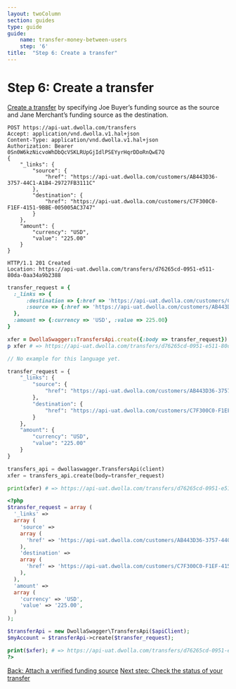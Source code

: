 ```yaml
---
layout: twoColumn
section: guides
type: guide
guide:
    name: transfer-money-between-users
    step: '6'
title:  "Step 6: Create a transfer"
---
```


# Step 6: Create a transfer

[Create a transfer](https://docsv2.dwolla.com/#transfers) by specifying Joe Buyer’s funding source as the source and Jane Merchant’s funding source as the destination. 

```raw
POST https://api-uat.dwolla.com/transfers
Accept: application/vnd.dwolla.v1.hal+json
Content-Type: application/vnd.dwolla.v1.hal+json
Authorization: Bearer 0Sn0W6kzNicvoWhDbQcVSKLRUpGjIdlPSEYyrHqrDDoRnQwE7Q
{
    "_links": {
        "source": {
            "href": "https://api-uat.dwolla.com/customers/AB443D36-3757-44C1-A1B4-29727FB3111C"
        },
        "destination": {
            "href": "https://api-uat.dwolla.com/customers/C7F300C0-F1EF-4151-9BBE-005005AC3747"
        }
    },
    "amount": {
        "currency": "USD",
        "value": "225.00"
    }
}

HTTP/1.1 201 Created
Location: https://api-uat.dwolla.com/transfers/d76265cd-0951-e511-80da-0aa34a9b2388
```
```ruby
transfer_request = {
  :_links => {
      :destination => {:href => 'https://api-uat.dwolla.com/customers/C7F300C0-F1EF-4151-9BBE-005005AC3747'},
      :source => {:href => 'https://api-uat.dwolla.com/customers/AB443D36-3757-44C1-A1B4-29727FB3111C'}
  },
  :amount => {:currency => 'USD', :value => 225.00}
}

xfer = DwollaSwagger::TransfersApi.create({:body => transfer_request})
p xfer # => https://api-uat.dwolla.com/transfers/d76265cd-0951-e511-80da-0aa34a9b2388
```
```javascript
// No example for this language yet.
```
```python
transfer_request = {
    "_links": {
        "source": {
            "href": "https://api-uat.dwolla.com/customers/AB443D36-3757-44C1-A1B4-29727FB3111C"
        },
        "destination": {
            "href": "https://api-uat.dwolla.com/customers/C7F300C0-F1EF-4151-9BBE-005005AC3747"
        }
    },
    "amount": {
        "currency": "USD",
        "value": "225.00"
    }
}

transfers_api = dwollaswagger.TransfersApi(client)
xfer = transfers_api.create(body=transfer_request)

print(xfer) # => https://api-uat.dwolla.com/transfers/d76265cd-0951-e511-80da-0aa34a9b2388
```
```php
<?php
$transfer_request = array (
  '_links' => 
  array (
    'source' => 
    array (
      'href' => 'https://api-uat.dwolla.com/customers/AB443D36-3757-44C1-A1B4-29727FB3111C',
    ),
    'destination' => 
    array (
      'href' => 'https://api-uat.dwolla.com/customers/C7F300C0-F1EF-4151-9BBE-005005AC3747',
    ),
  ),
  'amount' => 
  array (
    'currency' => 'USD',
    'value' => '225.00',
  )
);

$transferApi = new DwollaSwagger\TransfersApi($apiClient);
$myAccount = $transferApi->create($transfer_request);

print($xfer); # => https://api-uat.dwolla.com/transfers/d76265cd-0951-e511-80da-0aa34a9b2388
?>
```



<nav class="pager-nav">
    <a href="05-attach-verified-bank.html">Back: Attach a verified funding source</a>
    <a href="07-check-transfer.html">Next step: Check the status of your transfer</a>
</nav>
